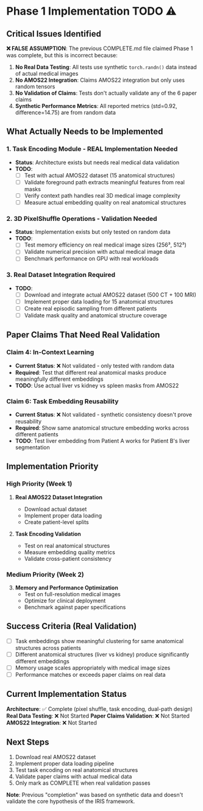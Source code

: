 # Phase 1 Implementation TODO ⚠️

## Critical Issues Identified

**❌ FALSE ASSUMPTION**: The previous COMPLETE.md file claimed Phase 1 was complete, but this is incorrect because:

1. **No Real Data Testing**: All tests use synthetic `torch.randn()` data instead of actual medical images
2. **No AMOS22 Integration**: Claims AMOS22 integration but only uses random tensors
3. **No Validation of Claims**: Tests don't actually validate any of the 6 paper claims
4. **Synthetic Performance Metrics**: All reported metrics (std=0.92, difference=14.75) are from random data

## What Actually Needs to be Implemented

### 1. Task Encoding Module - REAL Implementation Needed
- **Status**: Architecture exists but needs real medical data validation
- **TODO**: 
  - [ ] Test with actual AMOS22 dataset (15 anatomical structures)
  - [ ] Validate foreground path extracts meaningful features from real masks
  - [ ] Verify context path handles real 3D medical image complexity
  - [ ] Measure actual embedding quality on real anatomical structures

### 2. 3D PixelShuffle Operations - Validation Needed
- **Status**: Implementation exists but only tested on random data
- **TODO**:
  - [ ] Test memory efficiency on real medical image sizes (256³, 512³)
  - [ ] Validate numerical precision with actual medical image data
  - [ ] Benchmark performance on GPU with real workloads

### 3. Real Dataset Integration Required
- **TODO**:
  - [ ] Download and integrate actual AMOS22 dataset (500 CT + 100 MRI)
  - [ ] Implement proper data loading for 15 anatomical structures
  - [ ] Create real episodic sampling from different patients
  - [ ] Validate mask quality and anatomical structure coverage

## Paper Claims That Need Real Validation

### Claim 4: In-Context Learning
- **Current Status**: ❌ Not validated - only tested with random data
- **Required**: Test that different real anatomical masks produce meaningfully different embeddings
- **TODO**: Use actual liver vs kidney vs spleen masks from AMOS22

### Claim 6: Task Embedding Reusability  
- **Current Status**: ❌ Not validated - synthetic consistency doesn't prove reusability
- **Required**: Show same anatomical structure embedding works across different patients
- **TODO**: Test liver embedding from Patient A works for Patient B's liver segmentation

## Implementation Priority

### High Priority (Week 1)
1. **Real AMOS22 Dataset Integration**
   - Download actual dataset
   - Implement proper data loading
   - Create patient-level splits

2. **Task Encoding Validation**
   - Test on real anatomical structures
   - Measure embedding quality metrics
   - Validate cross-patient consistency

### Medium Priority (Week 2)
3. **Memory and Performance Optimization**
   - Test on full-resolution medical images
   - Optimize for clinical deployment
   - Benchmark against paper specifications

## Success Criteria (Real Validation)

- [ ] Task embeddings show meaningful clustering for same anatomical structures across patients
- [ ] Different anatomical structures (liver vs kidney) produce significantly different embeddings
- [ ] Memory usage scales appropriately with medical image sizes
- [ ] Performance matches or exceeds paper claims on real data

## Current Implementation Status

**Architecture**: ✅ Complete (pixel shuffle, task encoding, dual-path design)
**Real Data Testing**: ❌ Not Started
**Paper Claims Validation**: ❌ Not Started  
**AMOS22 Integration**: ❌ Not Started

## Next Steps

1. Download real AMOS22 dataset
2. Implement proper data loading pipeline
3. Test task encoding on real anatomical structures
4. Validate paper claims with actual medical data
5. Only mark as COMPLETE when real validation passes

**Note**: Previous "completion" was based on synthetic data and doesn't validate the core hypothesis of the IRIS framework.

